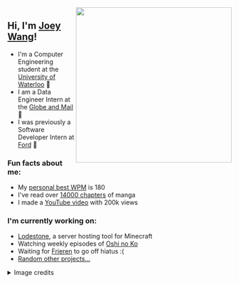 <img align='right' width='350px' src='https://i.imgur.com/dBV1tY6.png'>

<h2>Hi, I'm <a href="https://joeywang.ca/">Joey Wang</a>!</h2>

<p>
  <ul>
    <li>I'm a Computer Engineering student at the <a href="https://www.reddit.com/r/uwaterloo/">University of Waterloo</a> 🦆</li>
    <li>I am a Data Engineer Intern at the <a href="https://www.theglobeandmail.com/">Globe and Mail</a> 📰</li>
    <li>I was previously a Software Developer Intern at <a href="https://ford.com/">Ford</a> 🚗</li>
  </ul>
</p>

<h3>Fun facts about me:</h3>
<p>
  <ul>
    <li>My <a href="https://monkeytype.com/profile/Jopee">personal best WPM</a> is 180</li>
    <li>I've read over <a href="https://anilist.co/user/Jopee/">14000 chapters</a> of manga</li>
    <li>I made a <a href="https://www.youtube.com/watch?v=IeQGV67qcRM">YouTube video</a> with 200k views</li>
  </ul>
</p>

<h3>I'm currently working on:</h3>
<p>
  <ul>
    <li><a href="https://github.com/Lodestone-Team">Lodestone</a>, a server hosting tool for Minecraft</li>
    <li>Watching weekly episodes of <a href="https://anilist.co/anime/150672/Oshi-No-Ko/">Oshi no Ko</a></li>
    <li>Waiting for <a href="https://anilist.co/manga/118586/Frieren-Beyond-Journeys-End/">Frieren</a> to go off hiatus :(</li>
    <li><a href="https://www.youtube.com/watch?v=J2YRzOwIgio">Random other projects...</a></li>
  </ul>
</p>

<details>
  <summary>Image credits</summary>
  <a href="https://twitter.com/kerorira1">kerorira1</a> on Twitter
</details>
